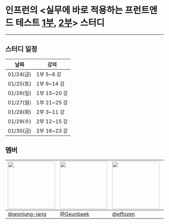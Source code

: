 # 인프런의 <실무에 바로 적용하는 프런트엔드 테스트 [1부](https://www.inflearn.com/course/%EC%8B%A4%EB%AC%B4%EC%A0%81%EC%9A%A9-%ED%94%84%EB%9F%B0%ED%8A%B8%EC%97%94%EB%93%9C-%ED%85%8C%EC%8A%A4%ED%8A%B8-1%EB%B6%80/dashboard), [2부](https://www.inflearn.com/course/%EC%8B%A4%EB%AC%B4%EC%A0%81%EC%9A%A9-%ED%94%84%EB%9F%B0%ED%8A%B8%EC%97%94%EB%93%9C-%ED%85%8C%EC%8A%A4%ED%8A%B8-2%EB%B6%80)> 스터디
---

## 스터디 일정

| 날짜 | 강의 |
| ---- | ---- |
| 01/24(금) | 1부 5~8 강 |
| 01/25(토) | 1부 9~14 강 |
| 01/26(일) | 1부 15~20 강 |
| 01/27(월) | 1부 21~25 강 |
| 01/28(화) | 2부 3~11 강 |
| 01/29(수) | 2부 12~15 강 |
| 01/30(금) | 2부 16~23 강 |

## 멤버

| <img src="https://github.com/wonjung-jang.png" width="150px" /> | <img src="https://github.com/Geunbaek.png" width="150px" /> | <img src="https://github.com/effozen.png" width="150px" /> | <img src="https://github.com/SU-VIN.png" width="150px" /> |
|---------|------|------|--------|
| [@wonjung-jang](https://github.com/wonjung-jang) | [@Geunbaek](https://github.com/Geunbaek) | [@effozen](https://github.com/effozen) | [@SU-VIN](https://github.com/SU-VIN) |
